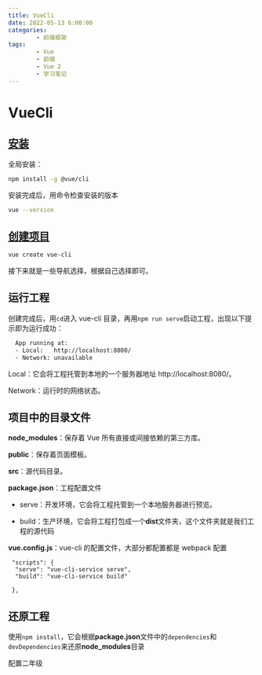 ```yaml
---
title: VueCli
date: 2022-05-13 6:00:00
categories:
        - 前端框架
tags:
        - Vue
        - 前端
        - Vue 2
        - 学习笔记
---
```


# VueCli

## [安装](https://cli.vuejs.org/zh/guide/installation.html)

全局安装：

```sh
npm install -g @vue/cli
```

安装完成后，用命令检查安装的版本

```sh
vue --version
```

## [创建项目](https://cli.vuejs.org/zh/guide/creating-a-project.html)

```sh
vue create vue-cli
```

接下来就是一些导航选择，根据自己选择即可。

## 运行工程

创建完成后，用`cd`进入 vue-cli 目录，再用`npm run serve`启动工程，出现以下提示即为运行成功：

```sh
  App running at:
  - Local:   http://localhost:8080/
  - Network: unavailable
```

Local：它会将工程托管到本地的一个服务器地址 http://localhost:8080/。

Network：运行时的网络状态。

## 项目中的目录文件

**node_modules**：保存着 Vue 所有直接或间接依赖的第三方库。

**public**：保存着页面模板。

**src**：源代码目录。

**package.json**：工程配置文件

- serve：开发环境，它会将工程托管到一个本地服务器进行预览。

- build：生产环境，它会将工程打包成一个**dist**文件夹，这个文件夹就是我们工程的源代码

**vue.config.js**：vue-cli 的配置文件，大部分都配置都是 webpack 配置

```
 "scripts": {
  "serve": "vue-cli-service serve",
  "build": "vue-cli-service build"

 },
```

## 还原工程

使用`npm install`，它会根据**package.json**文件中的`dependencies`和`devDependencies`来还原**node_modules**目录

配置二年级
